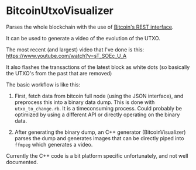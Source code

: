 # BitcoinUtxoVisualizer

Parses the whole blockchain with the use of 
[Bitcoin's REST interface](https://github.com/bitcoin/bitcoin/blob/master/doc/REST-interface.md).

It can be used to generate a video of the evolution of the UTXO.

The most recent (and largest) video that I've done is this: https://www.youtube.com/watch?v=sT_SOEc_U_A

It also flashes the transactions of the latest block as white dots (so basically the UTXO's from the past that are removed)

The basic workflow is like this:

1. First, fetch data from bitcoin full node (using the JSON interface), and preprocess this into a binary data dump. This is done with `utxo_to_change.rb`. It is a timeconsuming process. Could probably be optimized by using a different API or directly operating on the binary data.

1. After generating the binary dump, an C++ generator (BitcoinVisualizer) parses the dump and generates images that can be directly piped into `ffmpeg` which generates a video.

Currently the C++ code is a bit platform specific unfortunately, and not well documented.
